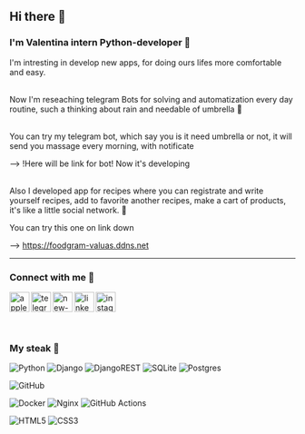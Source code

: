 ## Hi there 👋

### I'm Valentina intern Python-developer 🐍

I'm intresting in develop new apps, for doing ours lifes more comfortable and easy. 

  \
Now I'm reseaching telegram Bots for solving and automatization every day routine, such a thinking about rain and needable of umbrella 🌂
  
  \
You can try my telegram bot, which say you is it need umbrella or not, it will send you massage every morning, with notificate 

--> !Here will be link for bot! Now it's developing

  \
Also I developed app for recipes where you can registrate and write yourself recipes, add to favorite another recipes, make a cart of products, it's like a little social network. 🥪

You can try this one on link down 

--> https://foodgram-valuas.ddns.net

---

### Connect with me 🤝

<a href="tel:+79505479866"><img align="left" src="https://img.icons8.com/doodle/48/apple-phone.png" alt="apple-phone" width="35px"/></a>

<a href="https://t.me/valua_s"><img align="left" src="https://img.icons8.com/doodle/48/telegram.png" alt="telegram" width="35px"/></a>

<a href="mailto:va1.34@yandex.ru"><img align="left" src="https://img.icons8.com/doodle/48/new-post.png" alt="new-post" width="35px"/></a>

<a href="https://www.linkedin.com/in/valentina-chermashentseva-78728927b/"><img align="left" src="https://img.icons8.com/doodle/48/linkedin--v2.png" alt="linkedin--v2" width="35px"/></a>

<a href="https://instagram.com/valua_s"><img align="center" src="https://img.icons8.com/doodle/48/instagram-new.png" alt="instagram-new" width="35px"/></a>

<br>

### My steak 🔗

![Python](https://img.shields.io/badge/python-3670A0?style=for-the-badge&logo=python&logoColor=ffdd54)
![Django](https://img.shields.io/badge/django-%23092E20.svg?style=for-the-badge&logo=django&logoColor=white)
![DjangoREST](https://img.shields.io/badge/DJANGO-REST-ff1709?style=for-the-badge&logo=django&logoColor=white&color=ff1709&labelColor=gray)
![SQLite](https://img.shields.io/badge/sqlite-%2307405e.svg?style=for-the-badge&logo=sqlite&logoColor=white)
![Postgres](https://img.shields.io/badge/postgres-%23316192.svg?style=for-the-badge&logo=postgresql&logoColor=white)

![GitHub](https://img.shields.io/badge/github-%23121011.svg?style=for-the-badge&logo=github&logoColor=white)


![Docker](https://img.shields.io/badge/docker-%230db7ed.svg?style=for-the-badge&logo=docker&logoColor=white)
![Nginx](https://img.shields.io/badge/nginx-%23009639.svg?style=for-the-badge&logo=nginx&logoColor=white)
![GitHub Actions](https://img.shields.io/badge/github%20actions-%232671E5.svg?style=for-the-badge&logo=githubactions&logoColor=white)


![HTML5](https://img.shields.io/badge/html5-%23E34F26.svg?style=for-the-badge&logo=html5&logoColor=white)
![CSS3](https://img.shields.io/badge/css3-%231572B6.svg?style=for-the-badge&logo=css3&logoColor=white)

